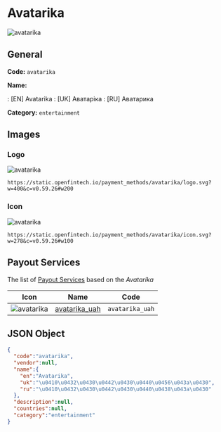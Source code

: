 
# Avatarika 
![avatarika](https://static.openfintech.io/payment_methods/avatarika/logo.svg?w=400&c=v0.59.26#w200)  

## General 
**Code:** `avatarika` 
 
**Name:** 
 
:	[EN] Avatarika 
:	[UK] Аватаріка 
:	[RU] Аватарика 
 
**Category:** `entertainment` 
 

## Images 

### Logo 
![avatarika](https://static.openfintech.io/payment_methods/avatarika/logo.svg?w=400&c=v0.59.26#w200)  

```
https://static.openfintech.io/payment_methods/avatarika/logo.svg?w=400&c=v0.59.26#w200
```  

### Icon 
![avatarika](https://static.openfintech.io/payment_methods/avatarika/icon.svg?w=278&c=v0.59.26#w100)  

```
https://static.openfintech.io/payment_methods/avatarika/icon.svg?w=278&c=v0.59.26#w100
```  

## Payout Services 
 
The list of [Payout Services](/payout-services/) based on the _Avatarika_ 

|Icon|Name|Code| 
|:---:|:---:|:---:| 
|![avatarika](https://static.openfintech.io/payout_methods/avatarika/icon.png?w=278&c=v0.59.26#w40) |[avatarika_uah](/payout-services/avatarika_uah/)|`avatarika_uah`| 
 

## JSON Object 

```json
{
  "code":"avatarika",
  "vendor":null,
  "name":{
    "en":"Avatarika",
    "uk":"\u0410\u0432\u0430\u0442\u0430\u0440\u0456\u043a\u0430",
    "ru":"\u0410\u0432\u0430\u0442\u0430\u0440\u0438\u043a\u0430"
  },
  "description":null,
  "countries":null,
  "category":"entertainment"
}
```  
